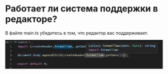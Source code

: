 # Работает ли система поддержки в редакторе?

В файле main.ts убедитесь в том, что редактор вас поддерживает.

![Подсказки](../assets/language-services-work.PNG)
